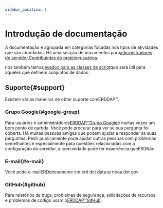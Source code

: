 ```yaml
---
sidebar_position: 1
---
```


# Introdução de documentação

A documentação é agrupada em categorias focadas nos tipos de atividades que são abordadas. Há uma secção de documentos para[administradores de servidor](/docs/category/server-administration/),[Contribuintes do projeto](/docs/category/contributing/)e[usuários](/docs/category/user/).

nós também temos[javadoc para as classes de script](/docs/dokka/)que será útil para aqueles que definem conjuntos de dados.

## Suporte{#support} 
Existem várias maneiras de obter suporte comERDDAP™.
### Grupo Google{#google-group} 
Para usuários e administradores[ERDDAP™Grupo Google](https://groups.google.com/g/erddap)é muitas vezes um bom ponto de partida. Você pode procurar para ver se sua pergunta foi coberta. Há muitas pessoas amigas que podem ajudar a responder às suas perguntas. Pedir publicamente pode ajudar outras pessoas com problemas semelhantes e especialmente para questões relacionadas com a configuração do servidor, a comunidade pode ter experiência queERDNão.
### E-mail{#e-mail} 
Você pode e-mailERDdiretamente em:erd dot data at noaa dot gov
### GitHub{#github} 
Para relatórios de bugs, problemas de segurança, solicitações de recursos e problemas de código usam o[ERDDAP™GitHub](https://github.com/ERDDAP/erddap/).
